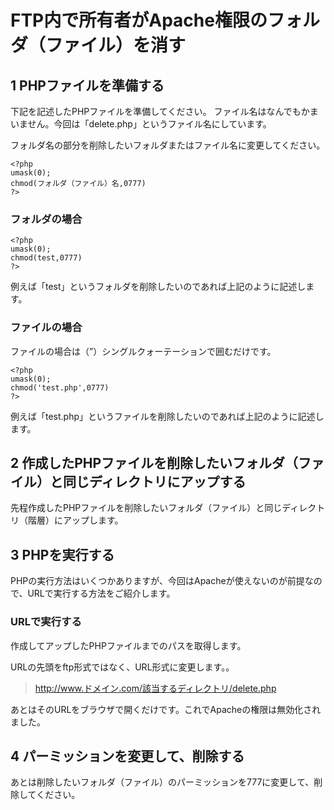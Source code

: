 # FTP内で所有者がApache権限のフォルダ（ファイル）を消す

## 1 PHPファイルを準備する
下記を記述したPHPファイルを準備してください。
ファイル名はなんでもかまいません。今回は「delete.php」というファイル名にしています。

フォルダ名の部分を削除したいフォルダまたはファイル名に変更してください。

    <?php
    umask(0);
    chmod(フォルダ（ファイル）名,0777)
    ?>

### フォルダの場合

    <?php
    umask(0);
    chmod(test,0777)
    ?>

例えば「test」というフォルダを削除したいのであれば上記のように記述します。

### ファイルの場合
ファイルの場合は（”）シングルクォーテーションで囲むだけです。

    <?php
    umask(0);
    chmod('test.php',0777)
    ?>

例えば「test.php」というファイルを削除したいのであれば上記のように記述します。

## 2 作成したPHPファイルを削除したいフォルダ（ファイル）と同じディレクトリにアップする
先程作成したPHPファイルを削除したいフォルダ（ファイル）と同じディレクトリ（階層）にアップします。

## 3 PHPを実行する
PHPの実行方法はいくつかありますが、今回はApacheが使えないのが前提なので、URLで実行する方法をご紹介します。

### URLで実行する
作成してアップしたPHPファイルまでのパスを取得します。

URLの先頭をftp形式ではなく、URL形式に変更します。。

> http://www.ドメイン.com/該当するディレクトリ/delete.php

あとはそのURLをブラウザで開くだけです。これでApacheの権限は無効化されました。

## 4 パーミッションを変更して、削除する
あとは削除したいフォルダ（ファイル）のパーミッションを777に変更して、削除してください。
